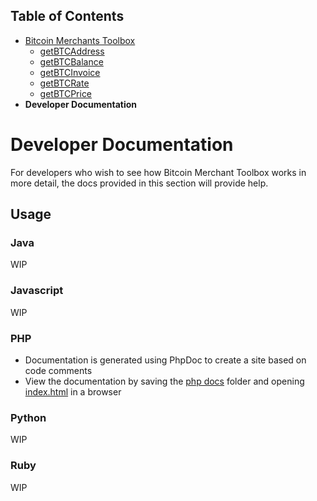 ## Table of Contents
- [Bitcoin Merchants Toolbox][Toolbox]
  - [getBTCAddress]
  - [getBTCBalance]
  - [getBTCInvoice]
  - [getBTCRate]
  - [getBTCPrice]
- **Developer Documentation**

# Developer Documentation
For developers who wish to see how Bitcoin Merchant Toolbox works in more detail, the docs provided in this section will provide help.

## Usage
### Java
WIP

### Javascript
WIP

### PHP
- Documentation is generated using PhpDoc to create a site based on code comments
- View the documentation by saving the [php docs][php-docs] folder and opening [index.html][php-index] in a browser

### Python
WIP

### Ruby
WIP


[php-docs]: ./php/
[php-index]: ./php/index.html
[getBTC.conf]: ../getBTC.conf
[Toolbox]: ../
[getBTCAddress]: ../getBTCAddress/
[getBTCBalance]: ../getBTCBalance/
[getBTCInvoice]: ../getBTCInvoice/
[getBTCRate]: ../getBTCRate/
[getBTCPrice]: ../getBTCPrice/
[DevDocs]: ../docs/
